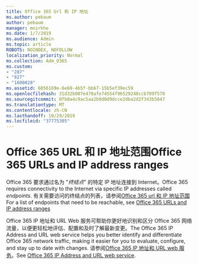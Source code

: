 ```yaml
---
title: Office 365 Url 和 IP 地址
ms.author: pebaum
author: pebaum
manager: mnirkhe
ms.date: 1/7/2019
ms.audience: Admin
ms.topic: article
ROBOTS: NOINDEX, NOFOLLOW
localization_priority: Normal
ms.collection: Adm_O365
ms.custom:
- "287"
- "827"
- "1600028"
ms.assetid: 6056169e-6e69-4b5f-bb67-15b5ef39ec59
ms.openlocfilehash: 31d32b007e478afe74554f96529248ccb709f570
ms.sourcegitcommit: 0fb0a4c9ac5aa2b9d0d9dcce2dba2d2f343b5847
ms.translationtype: MT
ms.contentlocale: zh-CN
ms.lasthandoff: 10/29/2019
ms.locfileid: "37775305"
---
```

# <a name="office-365-urls-and-ip-address-ranges"></a><span data-ttu-id="f9e2f-102">Office 365 URL 和 IP 地址范围</span><span class="sxs-lookup"><span data-stu-id="f9e2f-102">Office 365 URLs and IP address ranges</span></span>

<span data-ttu-id="f9e2f-103">Office 365 要求通过名为 "*终结点*" 的特定 IP 地址连接到 Internet。</span><span class="sxs-lookup"><span data-stu-id="f9e2f-103">Office 365 requires connectivity to the Internet via specific IP addresses called *endpoints*.</span></span>
<span data-ttu-id="f9e2f-104">有关需要访问的终结点的列表，请参阅[Office 365 url 和 IP 地址范围](https://docs.microsoft.com/office365/enterprise/urls-and-ip-address-ranges)</span><span class="sxs-lookup"><span data-stu-id="f9e2f-104">For a list of endpoints that need to be reachable, see [Office 365 URLs and IP address ranges](https://docs.microsoft.com/office365/enterprise/urls-and-ip-address-ranges)</span></span> 

<span data-ttu-id="f9e2f-105">Office 365 IP 地址和 URL Web 服务可帮助你更好地识别和区分 Office 365 网络流量，以便更轻松地评估、配置和及时了解最新变更。</span><span class="sxs-lookup"><span data-stu-id="f9e2f-105">The Office 365 IP Address and URL web service helps you better identify and differentiate Office 365 network traffic, making it easier for you to evaluate, configure, and stay up to date with changes.</span></span> <span data-ttu-id="f9e2f-106">请参阅[Office 365 IP 地址和 URL web 服务](https://docs.microsoft.com/office365/enterprise/office-365-ip-web-service)。</span><span class="sxs-lookup"><span data-stu-id="f9e2f-106">See [Office 365 IP Address and URL web service](https://docs.microsoft.com/office365/enterprise/office-365-ip-web-service).</span></span>